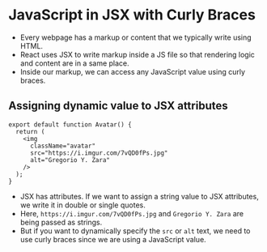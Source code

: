 # JavaScript in JSX with Curly Braces

- Every webpage has a markup or content that we typically write using HTML.
- React uses JSX to write markup inside a JS file so that rendering logic and content are in a same place.
- Inside our markup, we can access any JavaScript value using curly braces.



## Assigning dynamic value to JSX attributes

```tsx
export default function Avatar() {
  return (
    <img
      className="avatar"
      src="https://i.imgur.com/7vQD0fPs.jpg"
      alt="Gregorio Y. Zara"
    />
  );
}
```

- JSX has attributes. If we want to assign a string value to JSX attributes, we write it in double or single quotes.
- Here, `https://i.imgur.com/7vQD0fPs.jpg` and `Gregorio Y. Zara` are being passed as strings.
- But if you want to dynamically specify the `src` or `alt` text, we need to use curly braces since we are using a JavaScript value.

